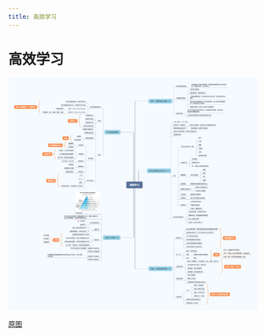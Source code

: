 ```yaml
---
title: 高效学习
---
```


# 高效学习
![](https://github.com/yuhongjing/img-folder/raw/master/img/blog2/mindmap/%E6%90%9E%E7%AC%91%E5%AD%A6%E4%B9%A0.png)

[原图](https://github.com/yuhongjing/img-folder/raw/master/img/blog2/mindmap/%E6%90%9E%E7%AC%91%E5%AD%A6%E4%B9%A0.png)